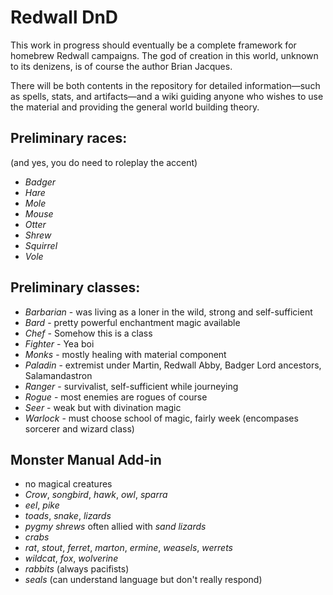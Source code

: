 # Redwall DnD

This work in progress should eventually be a complete framework for homebrew Redwall campaigns. The god of creation in this world, unknown to its denizens, is of course the author Brian Jacques.

There will be both contents in the repository for detailed information—such as spells, stats, and artifacts—and a wiki guiding anyone who wishes to use the material and providing the general world building theory.

## Preliminary races: 
(and yes, you do need to roleplay the accent)
- *Badger*
- *Hare*
- *Mole*
- *Mouse*
- *Otter*
- *Shrew*
- *Squirrel*
- *Vole*

## Preliminary classes:
- *Barbarian* - was living as a loner in the wild, strong and self-sufficient
- *Bard* - pretty powerful enchantment magic available
- *Chef* - Somehow this is a class
- *Fighter* - Yea boi
- *Monks* - mostly healing with material component
- *Paladin* - extremist under Martin, Redwall Abby, Badger Lord ancestors, Salamandastron
- *Ranger* - survivalist, self-sufficient while journeying
- *Rogue* - most enemies are rogues of course
- *Seer* - weak but with divination magic
- *Warlock* - must choose school of magic, fairly week (encompases sorcerer and wizard class)

## Monster Manual Add-in
- no magical creatures
- *Crow*, *songbird*, *hawk*, *owl*, *sparra* 
- *eel*, *pike* 
- *toads*, *snake*, *lizards*
- *pygmy shrews* often allied with *sand lizards*
- *crabs*
- *rat*, *stout*, *ferret*, *marton*, *ermine*, *weasels*, *werrets*
- *wildcat*, *fox*, *wolverine*
- *rabbits* (always pacifists)
- *seals* (can understand language but don't really respond)
